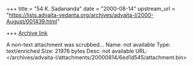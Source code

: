 +++
title = "54 K. Sadananda"
date = "2000-08-14"
upstream_url = "https://lists.advaita-vedanta.org/archives/advaita-l/2000-August/001439.html"

+++
[Archive link](https://lists.advaita-vedanta.org/archives/advaita-l/2000-August/001439.html)

A non-text attachment was scrubbed...
Name: not available
Type: text/enriched
Size: 21976 bytes
Desc: not available
URL: </archives/advaita-l/attachments/20000814/6ed1d545/attachment.bin>
